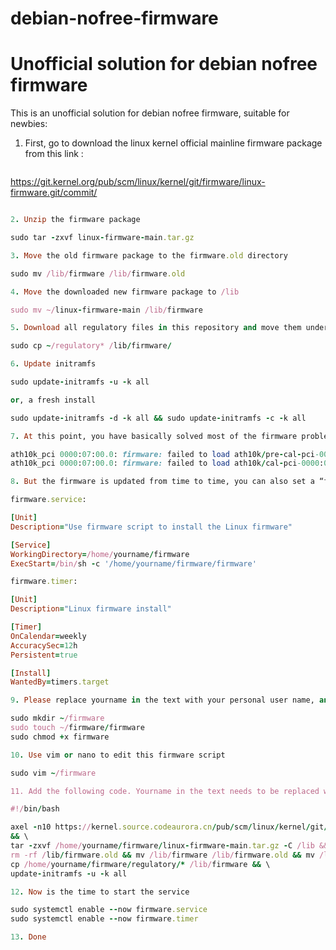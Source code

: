 # debian-nofree-firmware
Unofficial solution for debian nofree firmware
============================================================

This is an unofficial solution for debian nofree firmware, suitable for newbies:

1. First, go to download the linux kernel official mainline firmware package from this link :

   ~~~ rb
  https://git.kernel.org/pub/scm/linux/kernel/git/firmware/linux-firmware.git/commit/
   ~~~ rb

2. Unzip the firmware package

   sudo tar -zxvf linux-firmware-main.tar.gz

3. Move the old firmware package to the firmware.old directory

   sudo mv /lib/firmware /lib/firmware.old

4. Move the downloaded new firmware package to /lib

   sudo mv ~/linux-firmware-main /lib/firmware

5. Download all regulatory files in this repository and move them under /lib/firmware

   sudo cp ~/regulatory* /lib/firmware/

6. Update initramfs

   sudo update-initramfs -u -k all

  or, a fresh install

   sudo update-initramfs -d -k all && sudo update-initramfs -c -k all

7. At this point, you have basically solved most of the firmware problems, but there are still two small datum test packages that cannot be installed. Of course, these are optional dependencies and you can completely ignore them. Use the command of “sudo dmesg|grep fail” , you should see two error messages, please ignore them:

  ath10k_pci 0000:07:00.0: firmware: failed to load ath10k/pre-cal-pci-0000:07:00.0.bin
  ath10k_pci 0000:07:00.0: firmware: failed to load ath10k/cal-pci-0000:07:00.0.bin

8. But the firmware is updated from time to time, you can also set a “firmware update” service, move it to /etc/systemd/system, and set a “firmware.timer” based on this service

firmware.service:

[Unit]
Description="Use firmware script to install the Linux firmware"

[Service]
WorkingDirectory=/home/yourname/firmware
ExecStart=/bin/sh -c '/home/yourname/firmware/firmware'

firmware.timer:

[Unit]
Description="Linux firmware install"

[Timer]
OnCalendar=weekly
AccuracySec=12h
Persistent=true

[Install]
WantedBy=timers.target

9. Please replace yourname in the text with your personal user name, and create a new firemware directory and firmware script, and grant executable permissions

   sudo mkdir ~/firmware
   sudo touch ~/firmware/firmware
   sudo chmod +x firmware

10. Use vim or nano to edit this firmware script

   sudo vim ~/firmware

11. Add the following code. Yourname in the text needs to be replaced with your personal username:

#!/bin/bash

axel -n10 https://kernel.source.codeaurora.cn/pub/scm/linux/kernel/git/firmware/linux-firmware.git/snapshot/linux-firmware-main.tar.gz
&& \
tar -zxvf /home/yourname/firmware/linux-firmware-main.tar.gz -C /lib && \
rm -rf /lib/firmware.old && mv /lib/firmware /lib/firmware.old && mv /lib/linux-firmware-main /lib/firmware && \
cp /home/yourname/firmware/regulatory/* /lib/firmware && \
update-initramfs -u -k all

12. Now is the time to start the service

  sudo systemctl enable --now firmware.service
  sudo systemctl enable --now firmware.timer

13. Done
